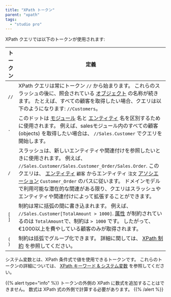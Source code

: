 ```yaml
---
title: "XPath トークン"
parent: "xpath"
tags:
  - "studio pro"
---
```



XPath クエリでは以下のトークンが使用されます:

| トークン  | 定義                                                                                                                                                                                                                                                               |
| ----- | ---------------------------------------------------------------------------------------------------------------------------------------------------------------------------------------------------------------------------------------------------------------- |
| `//`  | XPath クエリは常にトークン `//` から始まります。 これらのスラッシュの後に、照会されている [オブジェクト](entities) の名称が続きます。 たとえば、すべての顧客を取得したい場合、クエリは以下のようになります: `//Customers`。                                                                                                                              |
| `.`   | このドットは [モジュール](modules) 名と [エンティティ](entities) 名を区別するために使用されます。 例えば、salesモジュール内のすべての顧客 (objects) を取得したい場合は、 `//Sales.Customer` でクエリを開始します。                                                                                                                        |
| `/`   | スラッシュは、新しいエンティティや関連付けを参照したいときに使用されます。 例えば、 `//Sales.Customer/Sales.Customer_Order/Sales.Order`. このクエリは、 [エンティティ](entities) `顧客` からエンティティ `注文` [アソシエーション](associations) `Customer_Order` のパスに従います。 ドメインモデルで利用可能な潜在的な関連がある限り、クエリはスラッシュやエンティティや関連付けによって拡張することができます。 |
| `[ ]` | 制約は常に括弧の間に書き込まれます。 例えば、 `//Sales.Customer[TotalAmount > 1000]`. [属性](attributes) が制約されているのは `TotalAmount`で、制約は `> 1000` です。 したがって、€1000以上を費やしている顧客のみが取得されます。                                                                                               |
| `( )` | 制約は括弧でグループ化できます。 詳細に関しては、 [XPath 制約](xpath-constraints) を参照してください。                                                                                                                                                                                               |

システム変数とは、XPath 条件式で値を使用できるトークンです。 これらのトークンの詳細については、 [XPath キーワード & システム変数](/refguide/xpath-keywords-and-system-variables) を参照してください。

{{% alert type="info" %}}
トークンの外側の XPath に数式を追加することはできません。 数式は XPath 式の外側で計算する必要があります。
{{% /alert %}}

